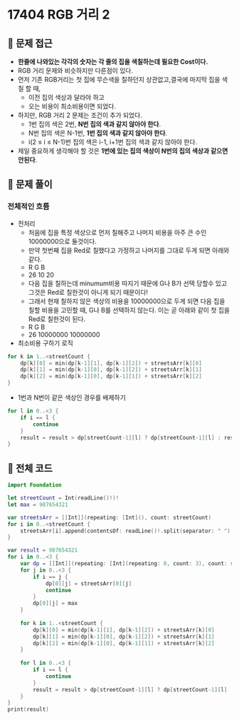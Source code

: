# 17404 RGB 거리 2

## 🍎 문제 접근
- **한줄에 나와있는 각각의 숫자는 각 줄의 집을 색칠하는데 필요한 Cost이다.**
- RGB 거리 문제와 비슷하지만 다른점이 있다.
- 먼저 기존 RGB거리는 첫 집에 무슨색을 칠하던지 상관없고,결국에 마지막 집을 색칠 할 때,
    - 이전 집의 색상과 달라야 하고
    - 오는 비용이 최소비용이면 되었다.
- 하지만, RGB 거리 2 문제는 조건이 추가 되었다.
    - 1번 집의 색은 2번, **N번 집의 색과 같지 않아야 한다**.
    - N번 집의 색은 N-1번, **1번 집의 색과 같지 않아야 한다**.
    - i(2 ≤ i ≤ N-1)번 집의 색은 i-1, i+1번 집의 색과 같지 않아야 한다.
- 제일 중요하게 생각해야 할 것은 **1번에 있는 집의 색상이 N번의 집의 색상과 같으면 안된다**.

## 🍎 문제 풀이
### 전체적인 흐름
- 전처리
    - 처음에 집을 특정 색상으로 먼저 칠해주고 나머지 비용을 아주 큰 수인 10000000으로 둘것이다.
    - 만약 첫번째 집을 Red로 칠했다고 가정하고 나머지를 그대로 두게 되면 아래와 같다.
    -  R    G     B
    - 26   10    20
    - 다음 집을 칠하는데 minumum비용 따지기 때문에 G나 B가 선택 당할수 있고 그것은 Red로 칠한것이 아니게 되기 때문이다!
    - 그래서 현재 칠하지 않은 색상의 비용을 10000000으로 두게 되면 다음 집을 칠할 비용을 고민할 때, G나 B를 선택하지 않는다. 이는 곧 아래와 같이 첫 집을 Red로 칠한것이 된다.
    -  R       G        B
    -  26   10000000 10000000
- 최소비용 구하기 로직
```swift
for k in 1..<streetCount {
    dp[k][0] = min(dp[k-1][1], dp[k-1][2]) + streetsArr[k][0]
    dp[k][1] = min(dp[k-1][0], dp[k-1][2]) + streetsArr[k][1]
    dp[k][2] = min(dp[k-1][0], dp[k-1][1]) + streetsArr[k][2]
}
```
- 1번과 N번이 같은 색상인 경우를 배제하기
```swift
for l in 0..<3 {
    if i == l {
        continue
    }
    result = result > dp[streetCount-1][l] ? dp[streetCount-1][l] : result
}
```

## 🍎 전체 코드
```swift
import Foundation

let streetCount = Int(readLine()!)!
let max = 987654321

var streetsArr = [[Int]](repeating: [Int](), count: streetCount)
for i in 0..<streetCount {
    streetsArr[i].append(contentsOf: readLine()!.split(separator: " ").map { Int(String($0))! })
}

var result = 987654321
for i in 0..<3 {
    var dp = [[Int]](repeating: [Int](repeating: 0, count: 3), count: streetCount)
    for j in 0..<3 {
        if i == j {
            dp[0][j] = streetsArr[0][j]
            continue
        }
        dp[0][j] = max
    }
    
    for k in 1..<streetCount {
        dp[k][0] = min(dp[k-1][1], dp[k-1][2]) + streetsArr[k][0]
        dp[k][1] = min(dp[k-1][0], dp[k-1][2]) + streetsArr[k][1]
        dp[k][2] = min(dp[k-1][0], dp[k-1][1]) + streetsArr[k][2]
    }
    
    for l in 0..<3 {
        if i == l {
            continue
        }
        result = result > dp[streetCount-1][l] ? dp[streetCount-1][l] : result
    }
}
print(result)
```
